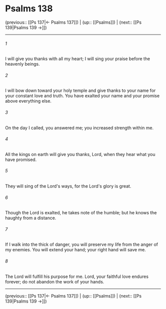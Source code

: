 # Psalms 138

(previous:: [[Ps 137|← Psalms 137]]) | (up:: [[Psalms]]) | (next:: [[Ps 139|Psalms 139 →]])

***


###### 1 
I will give you thanks with all my heart; I will sing your praise before the heavenly beings. 

###### 2 
I will bow down toward your holy temple and give thanks to your name for your constant love and truth. You have exalted your name and your promise above everything else. 

###### 3 
On the day I called, you answered me; you increased strength within me. 

###### 4 
All the kings on earth will give you thanks, Lord, when they hear what you have promised. 

###### 5 
They will sing of the Lord's ways, for the Lord's glory is great. 

###### 6 
Though the Lord is exalted, he takes note of the humble; but he knows the haughty from a distance. 

###### 7 
If I walk into the thick of danger, you will preserve my life from the anger of my enemies. You will extend your hand; your right hand will save me. 

###### 8 
The Lord will fulfill his purpose for me. Lord, your faithful love endures forever; do not abandon the work of your hands.

***

(previous:: [[Ps 137|← Psalms 137]]) | (up:: [[Psalms]]) | (next:: [[Ps 139|Psalms 139 →]])
